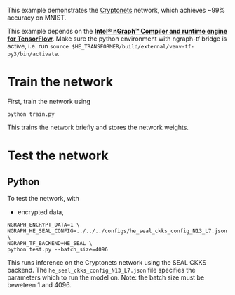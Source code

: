 This example demonstrates the [Cryptonets](https://www.microsoft.com/en-us/research/publication/cryptonets-applying-neural-networks-to-encrypted-data-with-high-throughput-and-accuracy/) network, which achieves ~99% accuracy on MNIST.

This example depends on the [**Intel® nGraph™ Compiler and runtime engine for TensorFlow**](https://github.com/tensorflow/ngraph-bridge). Make sure the python environment with ngraph-tf bridge is active, i.e. run `source $HE_TRANSFORMER/build/external/venv-tf-py3/bin/activate`.

# Train the network
First, train the network using
```
python train.py
```
This trains the network briefly and stores the network weights.

# Test the network
## Python
To test the network, with
  * encrypted data,
```
NGRAPH_ENCRYPT_DATA=1 \
NGRAPH_HE_SEAL_CONFIG=../../../configs/he_seal_ckks_config_N13_L7.json \
NGRAPH_TF_BACKEND=HE_SEAL \
python test.py --batch_size=4096
```

This runs inference on the Cryptonets network using the SEAL CKKS backend.
The `he_seal_ckks_config_N13_L7.json` file specifies the parameters which to run the model on. Note: the batch size must be beweteen 1 and 4096.
